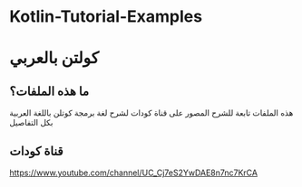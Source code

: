 # Kotlin-Tutorial-Examples

# كولتن بالعربي
## ما هذه الملفات؟
هذه الملفات تابعة للشرح المصور على قناة كودات لشرح لغة برمجة كوتلن باللغة العربية بكل التفاصيل
## قناة كودات
https://www.youtube.com/channel/UC_Cj7eS2YwDAE8n7nc7KrCA
